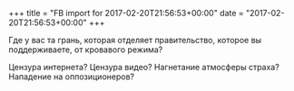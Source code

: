 +++
title = "FB import for 2017-02-20T21:56:53+00:00"
date = "2017-02-20T21:56:53+00:00"
+++

Где у вас та грань, которая отделяет правительство, которое вы поддерживаете, от кровавого режима?

Цензура интернета? Цензура видео? Нагнетание атмосферы страха? Нападение на оппозиционеров?


